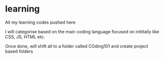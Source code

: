 # learning
All my learning codes pushed here

I will categorise based on the main coding language focused on inititally like CSS, JS, HTML etc.

Once done, will shift all to a folder called COding101 and create project based folders
